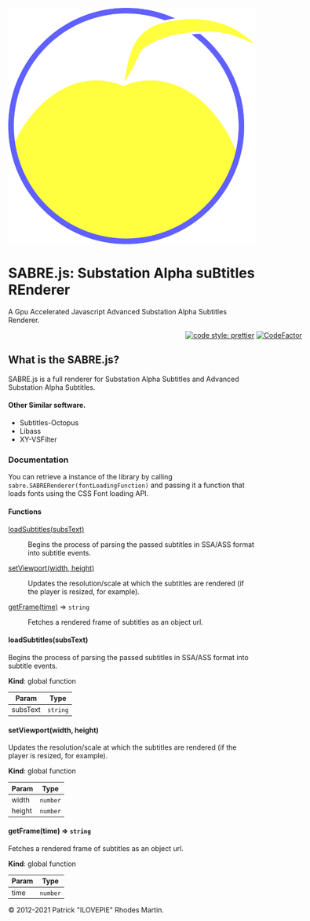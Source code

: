 ![SABRE.js](sabre.svg)

# SABRE.js: Substation Alpha suBtitles REnderer

A Gpu Accelerated Javascript Advanced Substation Alpha Subtitles Renderer.

<span style="text-align:center; width:100vw;display:inline-block;">[![code style: prettier](https://img.shields.io/badge/code_style-prettier-ff69b4.svg?style=flat-square)](https://github.com/prettier/prettier) [![CodeFactor](https://www.codefactor.io/repository/github/sabre-js/sabre.js/badge)](https://www.codefactor.io/repository/github/sabre-js/sabre.js)</span>

## What is the SABRE.js?

SABRE.js is a full renderer for Substation Alpha Subtitles and Advanced Substation Alpha Subtitles.

#### Other Similar software.

-   Subtitles-Octopus
-   Libass
-   XY-VSFilter

### Documentation

You can retrieve a instance of the library by calling `sabre.SABRERenderer(fontLoadingFunction)` and passing
it a function that loads fonts using the CSS Font loading API.

#### Functions

<dl>
<dt><a href="#loadSubtitles">loadSubtitles(subsText)</a></dt>
<dd><p>Begins the process of parsing the passed subtitles in SSA/ASS format into subtitle events.</p>
</dd>
<dt><a href="#setViewport">setViewport(width, height)</a></dt>
<dd><p>Updates the resolution/scale at which the subtitles are rendered (if the player is resized, for example).</p>
</dd>
<dt><a href="#getFrame">getFrame(time)</a> ⇒ <code>string</code></dt>
<dd><p>Fetches a rendered frame of subtitles as an object url.</p>
</dd>
</dl>

<a name="loadSubtitles"></a>

#### loadSubtitles(subsText)

Begins the process of parsing the passed subtitles in SSA/ASS format into subtitle events.

**Kind**: global function

| Param    | Type                |
| -------- | ------------------- |
| subsText | <code>string</code> |

<a name="setViewport"></a>

#### setViewport(width, height)

Updates the resolution/scale at which the subtitles are rendered (if the player is resized, for example).

**Kind**: global function

| Param  | Type                |
| ------ | ------------------- |
| width  | <code>number</code> |
| height | <code>number</code> |

<a name="getFrame"></a>

#### getFrame(time) ⇒ <code>string</code>

Fetches a rendered frame of subtitles as an object url.

**Kind**: global function

| Param | Type                |
| ----- | ------------------- |
| time  | <code>number</code> |

&copy; 2012-2021 Patrick "ILOVEPIE" Rhodes Martin.
